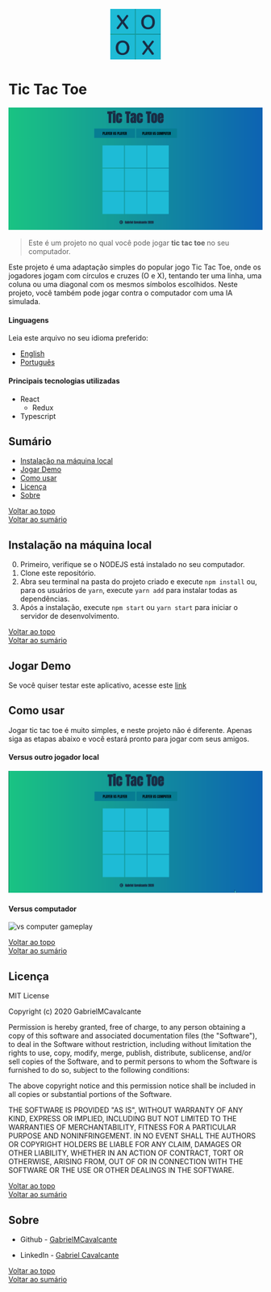 <p align="center"><img src="src/github/logo.png" alt="Project Logo" width="100" height="100" /></p>

# Tic Tac Toe

![Project Image](src/github/projectImg.png)

> Este é um projeto no qual você pode jogar <strong> tic tac toe </strong> no seu computador.

Este projeto é uma adaptação simples do popular jogo Tic Tac Toe, onde os jogadores jogam com círculos e cruzes (O e X), tentando
ter uma linha, uma coluna ou uma diagonal com os mesmos símbolos escolhidos. Neste projeto, você também pode jogar contra o computador com uma IA simulada.

#### Linguagens
Leia este arquivo no seu idioma preferido:
- [English](README.md)
- [Português](README.pt.md)

#### Principais tecnologias utilizadas

- React
  - Redux
- Typescript

## Sumário

- [Instalação na máquina local](#instalacao-na-maquina-local)
- [Jogar Demo](#jogar-demo)
- [Como usar](#como-usar)
- [Licença](#licenca)
- [Sobre](#sobre)

[Voltar ao topo](#tic-tac-toe)<br>
[Voltar ao sumário](#sumario)


## Instalação na máquina local

0. Primeiro, verifique se o NODEJS está instalado no seu computador.
1. Clone este repositório.
1. Abra seu terminal na pasta do projeto criado e execute ```npm install``` ou, para os usuários de ```yarn```, execute ```yarn add``` para instalar todas as dependências.
1. Após a instalação, execute ```npm start``` ou ```yarn start``` para iniciar o servidor de desenvolvimento.


[Voltar ao topo](#tic-tac-toe)<br>
[Voltar ao sumário](#sumario)

## Jogar Demo
Se você quiser testar este aplicativo, acesse este [link](https://gabrielmcavalcante.github.io/TicTacToe/)

## Como usar
Jogar tic tac toe é muito simples, e neste projeto não é diferente. Apenas siga
as etapas abaixo e você estará pronto para jogar com seus amigos.

#### Versus outro jogador local

![vs friend gameplay](src/github/vsFriendGame.gif)

#### Versus computador

![vs computer gameplay](src/github/vsPCgame.gif)

[Voltar ao topo](#tic-tac-toe)<br>
[Voltar ao sumário](#sumario)

## Licença

MIT License

Copyright (c) 2020 GabrielMCavalcante

Permission is hereby granted, free of charge, to any person obtaining a copy
of this software and associated documentation files (the "Software"), to deal
in the Software without restriction, including without limitation the rights
to use, copy, modify, merge, publish, distribute, sublicense, and/or sell
copies of the Software, and to permit persons to whom the Software is
furnished to do so, subject to the following conditions:

The above copyright notice and this permission notice shall be included in all
copies or substantial portions of the Software.

THE SOFTWARE IS PROVIDED "AS IS", WITHOUT WARRANTY OF ANY KIND, EXPRESS OR
IMPLIED, INCLUDING BUT NOT LIMITED TO THE WARRANTIES OF MERCHANTABILITY,
FITNESS FOR A PARTICULAR PURPOSE AND NONINFRINGEMENT. IN NO EVENT SHALL THE
AUTHORS OR COPYRIGHT HOLDERS BE LIABLE FOR ANY CLAIM, DAMAGES OR OTHER
LIABILITY, WHETHER IN AN ACTION OF CONTRACT, TORT OR OTHERWISE, ARISING FROM,
OUT OF OR IN CONNECTION WITH THE SOFTWARE OR THE USE OR OTHER DEALINGS IN THE
SOFTWARE.

[Voltar ao topo](#tic-tac-toe)<br>
[Voltar ao sumário](#sumario)

## Sobre

- Github - [GabrielMCavalcante](https://github.com/GabrielMCavalcante)

- LinkedIn - [Gabriel Cavalcante](https://linkedin.com/in/gabrielmcavalcante)

[Voltar ao topo](#tic-tac-toe)<br>
[Voltar ao sumário](#sumario)
